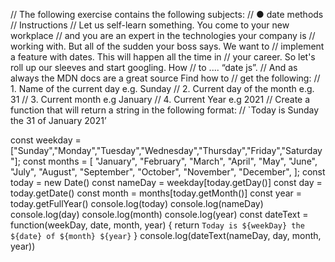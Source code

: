 // The following exercise contains the following subjects:
// ● date methods
// Instructions
// Let us self-learn something. You come to your new workplace
// and you are an expert in the technologies your company is
// working with. But all of the sudden your boss says. We want to
// implement a feature with dates. This will happen all the time in
// your career. So let's roll up our sleeves and start googling. How
// to .... “date js”.
// And as always the MDN docs are a great source Find how to
// get the following:
// 1. Name of the current day e.g. Sunday
// 2. Current day of the month e.g. 31
// 3. Current month e.g January
// 4. Current Year e.g 2021
// Create a function that will return a string in the following format:
// `Today is Sunday the 31 of January 2021’


const weekday = ["Sunday","Monday","Tuesday","Wednesday","Thursday","Friday","Saturday"];
const months = [
    "January",
    "February",
    "March",
    "April",
    "May",
    "June",
    "July",
    "August",
    "September",
    "October",
    "November",
    "December",
  ];
const today = new Date()
const nameDay = weekday[today.getDay()]
const day = today.getDate()
const month = months[today.getMonth()]
const year = today.getFullYear()
console.log(today)
console.log(nameDay)
console.log(day)
console.log(month)
console.log(year)
const dateText = function(weekDay, date, month, year) {
    return `Today is ${weekDay} the ${date} of ${month} ${year}`
}
console.log(dateText(nameDay, day, month, year))
